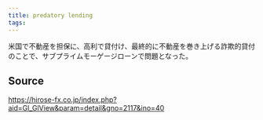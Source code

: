 ```yaml
---
title: predatory lending
tags: 
---
```


米国で不動産を担保に、高利で貸付け、最終的に不動産を巻き上げる詐欺的貸付のことで、サブプライムモーゲージローンで問題となった。

## Source
https://hirose-fx.co.jp/index.php?aid=Gl_GlView&param=detail&gno=2117&ino=40